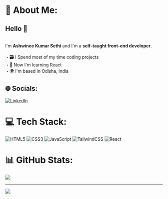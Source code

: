 # 💫 About Me:
<h2>Hello 👋</h2><br>I'm <strong>Ashwinee Kumar Sethi</strong> and I'm a <strong>self-taught front-end developer</strong>.<br><br>・🗃️ I Spend most of my time coding projects<br>・🧠 Now I'm learning React<br>・🌍 I'm based in Odisha, India


## 🌐 Socials:
[![LinkedIn](https://img.shields.io/badge/LinkedIn-%230077B5.svg?logo=linkedin&logoColor=white)](https://linkedin.com/in/https://www.linkedin.com/in/ashwinee-kumar-sethi-5b2004278) 

# 💻 Tech Stack:
![HTML5](https://img.shields.io/badge/html5-%23E34F26.svg?style=for-the-badge&logo=html5&logoColor=white) ![CSS3](https://img.shields.io/badge/css3-%231572B6.svg?style=for-the-badge&logo=css3&logoColor=white) ![JavaScript](https://img.shields.io/badge/javascript-%23323330.svg?style=for-the-badge&logo=javascript&logoColor=%23F7DF1E) ![TailwindCSS](https://img.shields.io/badge/tailwindcss-%2338B2AC.svg?style=for-the-badge&logo=tailwind-css&logoColor=white) ![React](https://img.shields.io/badge/react-%2320232a.svg?style=for-the-badge&logo=react&logoColor=%2361DAFB)
# 📊 GitHub Stats:
![](https://github-readme-stats.vercel.app/api/top-langs/?username=Ashwinee111&theme=dark&hide_border=false&include_all_commits=true&count_private=false&layout=compact)

---
[![](https://visitcount.itsvg.in/api?id=Ashwinee111&icon=0&color=0)](https://visitcount.itsvg.in)

<!-- Proudly created with GPRM ( https://gprm.itsvg.in ) -->
